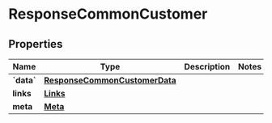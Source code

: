 # ResponseCommonCustomer

## Properties
Name | Type | Description | Notes
------------ | ------------- | ------------- | -------------
**&#x60;data&#x60;** | [**ResponseCommonCustomerData**](ResponseCommonCustomerData.md) |  | 
**links** | [**Links**](Links.md) |  | 
**meta** | [**Meta**](Meta.md) |  | 
